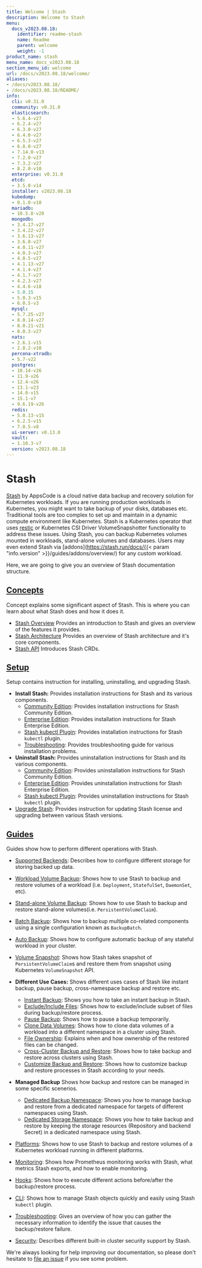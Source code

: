 ```yaml
---
title: Welcome | Stash
description: Welcome to Stash
menu:
  docs_v2023.08.18:
    identifier: readme-stash
    name: Readme
    parent: welcome
    weight: -1
product_name: stash
menu_name: docs_v2023.08.18
section_menu_id: welcome
url: /docs/v2023.08.18/welcome/
aliases:
- /docs/v2023.08.18/
- /docs/v2023.08.18/README/
info:
  cli: v0.31.0
  community: v0.31.0
  elasticsearch:
  - 5.6.4-v27
  - 6.2.4-v27
  - 6.3.0-v27
  - 6.4.0-v27
  - 6.5.3-v27
  - 6.8.0-v27
  - 7.14.0-v13
  - 7.2.0-v27
  - 7.3.2-v27
  - 8.2.0-v10
  enterprise: v0.31.0
  etcd:
  - 3.5.0-v14
  installer: v2023.08.18
  kubedump:
  - 0.1.0-v10
  mariadb:
  - 10.5.8-v20
  mongodb:
  - 3.4.17-v27
  - 3.4.22-v27
  - 3.6.13-v27
  - 3.6.8-v27
  - 4.0.11-v27
  - 4.0.3-v27
  - 4.0.5-v27
  - 4.1.13-v27
  - 4.1.4-v27
  - 4.1.7-v27
  - 4.2.3-v27
  - 4.4.6-v18
  - 5.0.15
  - 5.0.3-v15
  - 6.0.5-v3
  mysql:
  - 5.7.25-v27
  - 8.0.14-v27
  - 8.0.21-v21
  - 8.0.3-v27
  nats:
  - 2.6.1-v15
  - 2.8.2-v10
  percona-xtradb:
  - 5.7-v22
  postgres:
  - 10.14-v26
  - 11.9-v26
  - 12.4-v26
  - 13.1-v23
  - 14.0-v15
  - 15.1-v7
  - 9.6.19-v26
  redis:
  - 5.0.13-v15
  - 6.2.5-v15
  - 7.0.5-v8
  ui-server: v0.13.0
  vault:
  - 1.10.3-v7
  version: v2023.08.18
---
```


# Stash

[Stash](https://stash.run) by AppsCode is a cloud native data backup and recovery solution for Kubernetes workloads. If you are running production workloads in Kubernetes, you might want to take backup of your disks, databases etc. Traditional tools are too complex to set up and maintain in a dynamic compute environment like Kubernetes. Stash is a Kubernetes operator that uses [restic](https://github.com/restic/restic) or Kubernetes CSI Driver VolumeSnapshotter functionality to address these issues. Using Stash, you can backup Kubernetes volumes mounted in workloads, stand-alone volumes and databases. Users may even extend Stash via [addons](https://stash.run/docs/{{< param "info.version" >}}/guides/addons/overview/) for any custom workload.

Here, we are going to give you an overview of Stash documentation structure.

## [Concepts](/docs/v2023.08.18/concepts/)

Concept explains some significant aspect of Stash. This is where you can learn about what Stash does and how it does it.

- [Stash Overview](/docs/v2023.08.18/concepts/what-is-stash/overview/) Provides an introduction to Stash and gives an overview of the features it provides.
- [Stash Architecture](/docs/v2023.08.18/concepts/what-is-stash/architecture/) Provides an overview of Stash architecture and it's core components.
- [Stash API](/docs/v2023.08.18/concepts/crds/repository/) Introduces Stash CRDs.

## [Setup](/docs/v2023.08.18/setup/)

Setup contains instruction for installing, uninstalling, and upgrading Stash.

- **Install Stash:** Provides installation instructions for Stash and its various components.
  - [Community Edition](/docs/v2023.08.18/setup/install/community/): Provides installation instructions for Stash Community Edition.
  - [Enterprise Edition](/docs/v2023.08.18/setup/install/enterprise/): Provides installation instructions for Stash Enterprise Edition.
  - [Stash kubectl Plugin](/docs/v2023.08.18/setup/install/kubectl-plugin/): Provides installation instructions for Stash `kubectl` plugin.
  - [Troubleshooting](/docs/v2023.08.18/setup/install/troubleshooting/): Provides troubleshooting guide for various installation problems.
- **Uninstall Stash:** Provides uninstallation instructions for Stash and its various components.
  - [Community Edition](/docs/v2023.08.18/setup/uninstall/community/): Provides uninstallation instructions for Stash Community Edition.
  - [Enterprise Edition](/docs/v2023.08.18/setup/uninstall/enterprise/): Provides uninstallation instructions for Stash Enterprise Edition.
  - [Stash kubectl Plugin](/docs/v2023.08.18/setup/uninstall/kubectl-plugin/): Provides uninstallation instructions for Stash `kubectl` plugin.
- [Upgrade Stash](/docs/v2023.08.18/setup/upgrade/): Provides instruction for updating Stash license and upgrading between various Stash versions.

## [Guides](/docs/v2023.08.18/guides/)

Guides show how to perform different operations with Stash.

- [Supported Backends](/docs/v2023.08.18/guides/backends/overview/): Describes how to configure different storage for storing backed up data.
- [Workload Volume Backup](/docs/v2023.08.18/guides/workloads/overview/): Shows how to use Stash to backup and restore volumes of a workload (i.e. `Deployment`, `StatefulSet`, `DaemonSet`, etc).
- [Stand-alone Volume Backup](/docs/v2023.08.18/guides/volumes/overview/): Shows how to use Stash to backup and restore stand-alone volumes(i.e. `PersistentVolumeClaim`).
- [Batch Backup](/docs/v2023.08.18/guides/batch-backup/overview/): Shows how to backup multiple co-related components using a single configuration known as `BackupBatch`.
- [Auto Backup](/docs/v2023.08.18/guides/auto-backup/overview/): Shows how to configure automatic backup of any stateful workload in your cluster.
- [Volume Snapshot](/docs/v2023.08.18/guides/volumesnapshot/overview/): Shows how Stash takes snapshot of `PersistentVolumeClaim`s and restore them from snapshot using Kubernetes `VolumeSnapshot` API.

- **Different Use Cases:**
Shows different uses cases of Stash like instant backup, pause backup, cross-namespace backup and restore etc.

  - [Instant Backup](/docs/v2023.08.18/guides/use-cases/instant-backup/): Shows you how to take an instant backup in Stash.
  - [Exclude/Include Files](/docs/v2023.08.18/guides/use-cases/exclude-include-files/): Shows how to exclude/include subset of files during backup/restore process.
  - [Pause Backup](/docs/v2023.08.18/guides/use-cases/pause-backup/): Shows how to pause a backup temporarily.
  - [Clone Data Volumes](/docs/v2023.08.18/guides/use-cases/clone-pvc/): Shows how to clone data volumes of a workload into a different namespace in a cluster using Stash.
  - [File Ownership](/docs/v2023.08.18/guides/use-cases/ownership/): Explains when and how ownership of the restored files can be changed.
  - [Cross-Cluster Backup and Restore](/docs/v2023.08.18/guides/use-cases/cross-cluster-backup/): Shows how to take backup and restore across clusters using Stash.
  - [Customize Backup and Restore](/docs/v2023.08.18/guides/use-cases/customize-backup-restore/): Shows how to customize backup and restore processes in Stash according to your needs.

- **Managed Backup**
Shows how backup and restore can be managed in some specific scenerios.
  - [Dedicated Backup Namespace](/docs/v2023.08.18/guides/managed-backup/dedicated-backup-namespace/): Shows you how to manage backup and restore from a dedicated namespace for targets of different namespaces using Stash.
  - [Dedicated Storage Namespace](/docs/v2023.08.18/guides/managed-backup/dedicated-storage-namespace/): Shows you how to take backup and restore by keeping the storage resources (Repository and backend Secret) in a dedicated namespace using Stash.

- [Platforms](/docs/v2023.08.18/guides/platforms/eks-irsa/): Shows how to use Stash to backup and restore volumes of a Kubernetes workload running in different platforms.
- [Monitoring](/docs/v2023.08.18/guides/monitoring/overview/): Shows how Prometheus monitoring works with Stash, what metrics Stash exports, and how to enable monitoring.
- [Hooks](/docs/v2023.08.18/guides/hooks/overview/): Shows how to execute different actions before/after the backup/restore process.
- [CLI](/docs/v2023.08.18/guides/cli/kubectl-plugin/): Shows how to manage Stash objects quickly and easily using Stash `kubectl` plugin.
- [Troubleshooting](/docs/v2023.08.18/guides/troubleshooting/how-to-troubleshoot/): Gives an overview of how you can gather the necessary information to identify the issue that causes the backup/restore failure.
- [Security](/docs/v2023.08.18/guides/security/rbac/): Describes different built-in cluster security support by Stash.

We're always looking for help improving our documentation, so please don't hesitate to [file an issue](https://github.com/stashed/project/issues/new) if you see some problem.
